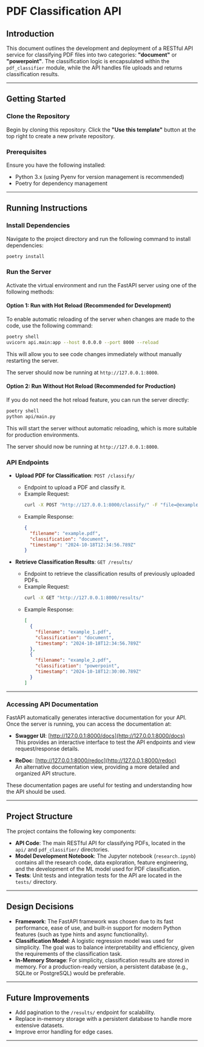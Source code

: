 
# PDF Classification API

## Introduction

This document outlines the development and deployment of a RESTful API service for classifying PDF files into two categories: **"document"** or **"powerpoint"**. The classification logic is encapsulated within the `pdf_classifier` module, while the API handles file uploads and returns classification results.

---

## Getting Started

### Clone the Repository

Begin by cloning this repository. Click the **"Use this template"** button at the top right to create a new private repository.

### Prerequisites

Ensure you have the following installed:
- Python 3.x (using Pyenv for version management is recommended)
- Poetry for dependency management

---

## Running Instructions

### Install Dependencies

Navigate to the project directory and run the following command to install dependencies:

```bash
poetry install
```

### Run the Server

Activate the virtual environment and run the FastAPI server using one of the following methods:

#### Option 1: Run with Hot Reload (Recommended for Development)

To enable automatic reloading of the server when changes are made to the code, use the following command:

```bash
poetry shell
uvicorn api.main:app --host 0.0.0.0 --port 8000 --reload
```

This will allow you to see code changes immediately without manually restarting the server.

The server should now be running at `http://127.0.0.1:8000`.

#### Option 2: Run Without Hot Reload (Recommended for Production)

If you do not need the hot reload feature, you can run the server directly:

```bash
poetry shell
python api/main.py
```

This will start the server without automatic reloading, which is more suitable for production environments.

The server should now be running at `http://127.0.0.1:8000`.
### API Endpoints

- **Upload PDF for Classification**: `POST /classify/`
  - Endpoint to upload a PDF and classify it.
  - Example Request:
    ```bash
    curl -X POST "http://127.0.0.1:8000/classify/" -F "file=@example.pdf"
    ```
  - Example Response:
    ```json
    {
      "filename": "example.pdf",
      "classification": "document",
      "timestamp": "2024-10-18T12:34:56.789Z"
    }
    ```

- **Retrieve Classification Results**: `GET /results/`
  - Endpoint to retrieve the classification results of previously uploaded PDFs.
  - Example Request:
    ```bash
    curl -X GET "http://127.0.0.1:8000/results/"
    ```
  - Example Response:
    ```json
    [
      {
        "filename": "example_1.pdf",
        "classification": "document",
        "timestamp": "2024-10-18T12:34:56.789Z"
      },
      {
        "filename": "example_2.pdf",
        "classification": "powerpoint",
        "timestamp": "2024-10-18T12:30:00.789Z"
      }
    ]
    ```

---

### Accessing API Documentation

FastAPI automatically generates interactive documentation for your API. Once the server is running, you can access the documentation at:

- **Swagger UI**: [http://127.0.0.1:8000/docs](http://127.0.0.1:8000/docs)  
  This provides an interactive interface to test the API endpoints and view request/response details.

- **ReDoc**: [http://127.0.0.1:8000/redoc](http://127.0.0.1:8000/redoc)  
  An alternative documentation view, providing a more detailed and organized API structure.

These documentation pages are useful for testing and understanding how the API should be used.


---

## Project Structure

The project contains the following key components:

- **API Code**: The main RESTful API for classifying PDFs, located in the `api/` and `pdf_classifier/` directories.
- **Model Development Notebook**: The Jupyter notebook (`research.ipynb`) contains all the research code, data exploration, feature engineering, and the development of the ML model used for PDF classification.
- **Tests**: Unit tests and integration tests for the API are located in the `tests/` directory.


---

## Design Decisions

- **Framework**: The FastAPI framework was chosen due to its fast performance, ease of use, and built-in support for modern Python features (such as type hints and async functionality).
- **Classification Model**: A logistic regression model was used for simplicity. The goal was to balance interpretability and efficiency, given the requirements of the classification task.
- **In-Memory Storage**: For simplicity, classification results are stored in memory. For a production-ready version, a persistent database (e.g., SQLite or PostgreSQL) would be preferable.

---


## Future Improvements

- Add pagination to the `/results/` endpoint for scalability.
- Replace in-memory storage with a persistent database to handle more extensive datasets.
- Improve error handling for edge cases.

---